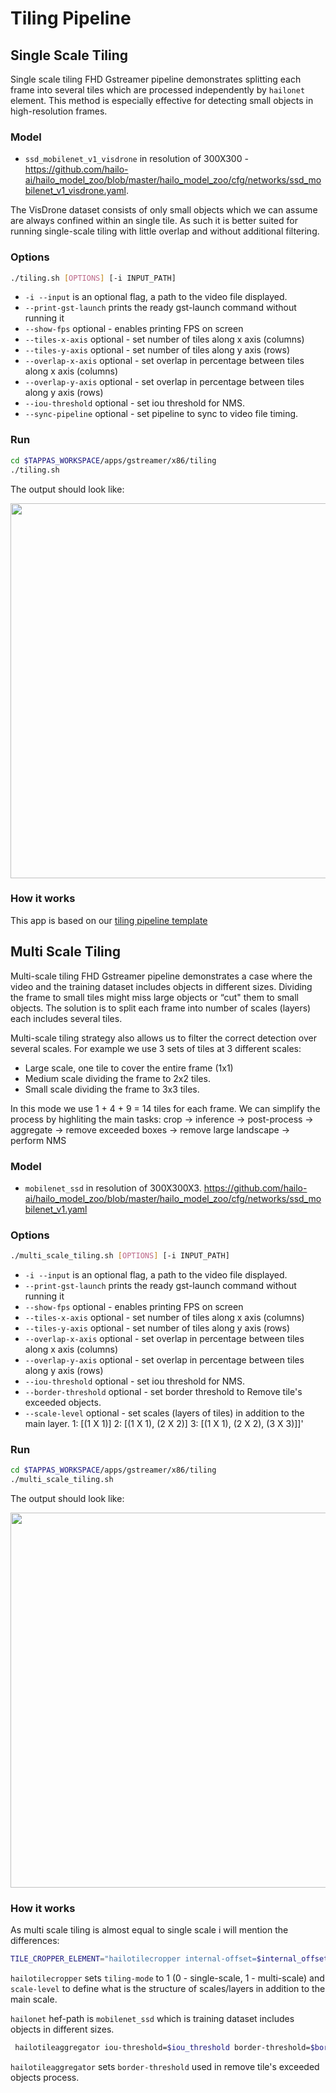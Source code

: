 # Tiling Pipeline

## Single Scale Tiling

Single scale tiling FHD Gstreamer pipeline demonstrates splitting each frame into several tiles which are processed independently by `hailonet` element.
This method is especially effective for detecting small objects in high-resolution frames.

### Model

- `ssd_mobilenet_v1_visdrone` in resolution of 300X300 - <https://github.com/hailo-ai/hailo_model_zoo/blob/master/hailo_model_zoo/cfg/networks/ssd_mobilenet_v1_visdrone.yaml>.

The VisDrone dataset consists of only small objects which we can assume are always confined within an single tile. As such it is better suited for running single-scale tiling with little overlap and without additional filtering.

### Options

```sh
./tiling.sh [OPTIONS] [-i INPUT_PATH]
```

- `-i --input` is an optional flag, a path to the video file displayed.
- `--print-gst-launch` prints the ready gst-launch command without running it
- `--show-fps`  optional - enables printing FPS on screen
- `--tiles-x-axis` optional - set number of tiles along x axis (columns)
- `--tiles-y-axis` optional - set number of tiles along y axis (rows)
- `--overlap-x-axis` optional - set overlap in percentage between tiles along x axis (columns)
- `--overlap-y-axis` optional - set overlap in percentage between tiles along y axis (rows)
- `--iou-threshold` optional - set iou threshold for NMS.
- `--sync-pipeline` optional - set pipeline to sync to video file timing.

### Run

```sh
cd $TAPPAS_WORKSPACE/apps/gstreamer/x86/tiling
./tiling.sh
```

The output should look like:
<div align="center">
    <img src="readme_resources/pipeline_run.gif" width="1000px" height="600px"/>
</div>

### How it works

This app is based on our [tiling pipeline template](../../../../docs/pipelines/single_network.md#example-pipeline-single-network-with-tiling)

## Multi Scale Tiling

Multi-scale tiling FHD Gstreamer pipeline demonstrates a case where the video and the training dataset includes objects in different sizes. Dividing the frame to small tiles might miss large objects or “cut" them to small objects.
The solution is to split each frame into number of scales (layers) each includes several tiles.

Multi-scale tiling strategy also allows us to filter the correct detection over several scales.
For example we use 3 sets of tiles at 3 different scales:

- Large scale, one tile to cover the entire frame (1x1)
- Medium scale dividing the frame to 2x2 tiles.
- Small scale dividing the frame to 3x3 tiles.

In this mode we use 1 + 4 + 9 = 14 tiles for each frame.
We can simplify the process by highliting the main tasks:
crop -> inference -> post-process -> aggregate → remove exceeded boxes → remove large landscape → perform NMS

### Model

- `mobilenet_ssd` in resolution of 300X300X3. <https://github.com/hailo-ai/hailo_model_zoo/blob/master/hailo_model_zoo/cfg/networks/ssd_mobilenet_v1.yaml>

### Options

```sh
./multi_scale_tiling.sh [OPTIONS] [-i INPUT_PATH]
```

- `-i --input` is an optional flag, a path to the video file displayed.
- `--print-gst-launch` prints the ready gst-launch command without running it
- `--show-fps`  optional - enables printing FPS on screen
- `--tiles-x-axis` optional - set number of tiles along x axis (columns)
- `--tiles-y-axis` optional - set number of tiles along y axis (rows)
- `--overlap-x-axis` optional - set overlap in percentage between tiles along x axis (columns)
- `--overlap-y-axis` optional - set overlap in percentage between tiles along y axis (rows)
- `--iou-threshold` optional - set iou threshold for NMS.
- `--border-threshold` optional - set border threshold to Remove tile's exceeded objects.
- `--scale-level` optional - set scales (layers of tiles) in addition to the main layer. 1: [(1 X 1)] 2: [(1 X 1), (2 X 2)] 3: [(1 X 1), (2 X 2), (3 X 3)]]'

### Run

```sh
cd $TAPPAS_WORKSPACE/apps/gstreamer/x86/tiling
./multi_scale_tiling.sh
```

The output should look like:
<div align="center">
    <img src="readme_resources/multi_scale_tiling.gif" width="1000px" height="600px"/>
</div>

### How it works

As multi scale tiling is almost equal to single scale i will mention the differences:

```sh
TILE_CROPPER_ELEMENT="hailotilecropper internal-offset=$internal_offset name=cropper tiling-mode=1 scale-level=$scale_level
```

`hailotilecropper` sets `tiling-mode` to 1 (0 - single-scale, 1 - multi-scale) and `scale-level` to define what is the structure of scales/layers in addition to the main scale.

`hailonet` hef-path is `mobilenet_ssd` which is training dataset includes objects in different sizes.

```sh
 hailotileaggregator iou-threshold=$iou_threshold border-threshold=$border_threshold name=agg
 ```

 `hailotileaggregator` sets `border-threshold` used in remove tile's exceeded objects process.
